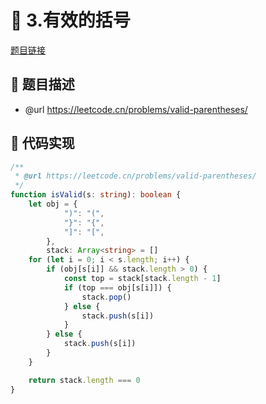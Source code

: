 # 🎨 3.有效的括号

[题目链接](https://leetcode.cn/problems/valid-parentheses/)

## 📝 题目描述
* @url https://leetcode.cn/problems/valid-parentheses/

## 📑 代码实现
```typescript
/**
 * @url https://leetcode.cn/problems/valid-parentheses/
 */
function isValid(s: string): boolean {
    let obj = {
            ")": "(",
            "}": "{",
            "]": "[",
        },
        stack: Array<string> = []
    for (let i = 0; i < s.length; i++) {
        if (obj[s[i]] && stack.length > 0) {
            const top = stack[stack.length - 1]
            if (top === obj[s[i]]) {
                stack.pop()
            } else {
                stack.push(s[i])
            }
        } else {
            stack.push(s[i])
        }
    }

    return stack.length === 0
}

```
